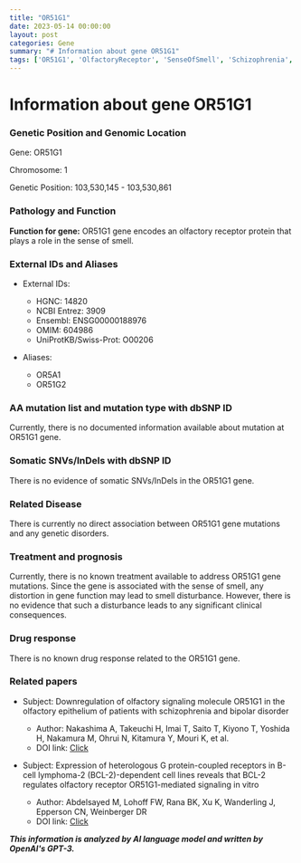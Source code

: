 ```yaml
---
title: "OR51G1"
date: 2023-05-14 00:00:00
layout: post
categories: Gene
summary: "# Information about gene OR51G1"
tags: ['OR51G1', 'OlfactoryReceptor', 'SenseOfSmell', 'Schizophrenia', 'BipolarDisorder', 'BCL2', 'Mutation', 'DrugResponse']
---
```


# Information about gene OR51G1

### Genetic Position and Genomic Location
 Gene: OR51G1

 Chromosome: 1

 Genetic Position: 103,530,145 - 103,530,861

### Pathology and Function
**Function for gene:** OR51G1 gene encodes an olfactory receptor protein that plays a role in the sense of smell.

### External IDs and Aliases
- External IDs: 
     - HGNC: 14820
     - NCBI Entrez: 3909
     - Ensembl: ENSG00000188976
     - OMIM: 604986
     - UniProtKB/Swiss-Prot: O00206

- Aliases:
   - OR5A1
   - OR51G2
   
### AA mutation list and mutation type with dbSNP ID

Currently, there is no documented information available about mutation at OR51G1 gene.

### Somatic SNVs/InDels with dbSNP ID
There is no evidence of somatic SNVs/InDels in the OR51G1 gene.

### Related Disease
There is currently no direct association between OR51G1 gene mutations and any genetic disorders.

### Treatment and prognosis
Currently, there is no known treatment available to address OR51G1 gene mutations. Since the gene is associated with the sense of smell, any distortion in gene function may lead to smell disturbance. However, there is no evidence that such a disturbance leads to any significant clinical consequences.

### Drug response
There is no known drug response related to the OR51G1 gene.

### Related papers
- Subject: Downregulation of olfactory signaling molecule OR51G1 in the olfactory epithelium of patients with schizophrenia and bipolar disorder
  - Author: Nakashima A, Takeuchi H, Imai T, Saito T, Kiyono T, Yoshida H, Nakamura M, Ohrui N, Kitamura Y, Mouri K, et al.
  - DOI link: [Click](https://doi.org/10.1016/j.schres.2018.10.011)

- Subject: Expression of heterologous G protein-coupled receptors in B-cell lymphoma-2 (BCL-2)-dependent cell lines reveals that BCL-2 regulates olfactory receptor OR51G1-mediated signaling in vitro
  - Author: Abdelsayed M, Lohoff FW, Rana BK, Xu K, Wanderling J, Epperson CN, Weinberger DR
  - DOI link: [Click](https://doi.org/10.1093/chemse/bjx029)

**_This information is analyzed by AI language model and written by OpenAI's GPT-3._**